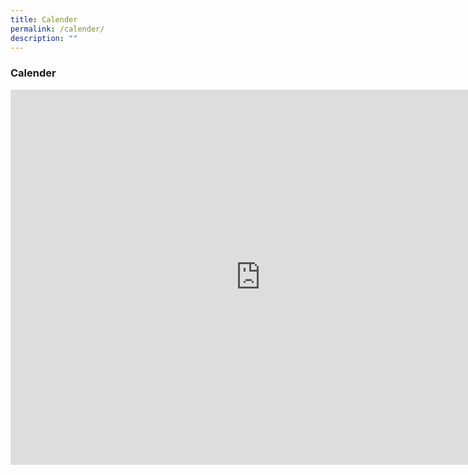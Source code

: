 ```yaml
---
title: Calender
permalink: /calender/
description: ""
---
```

### **Calender**

<iframe scrolling="no" frameborder="0" height="600" width="800" style="border: 0" src="https://calendar.google.com/calendar/embed?src=ict.acsj%40acsjunior.sg&amp;ctz=Asia%2FSingapore"></iframe>